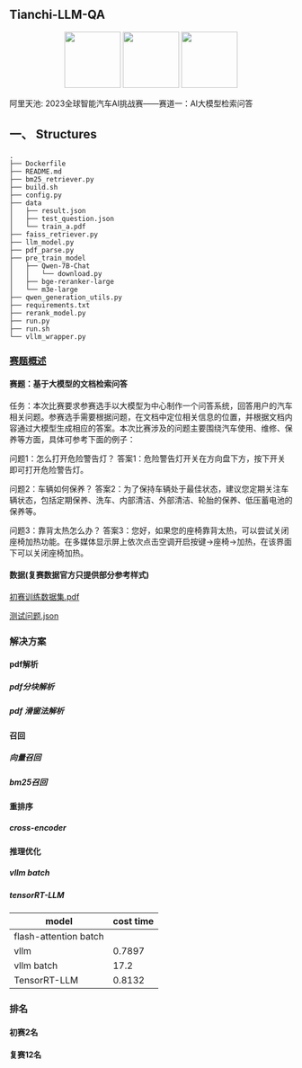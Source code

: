 ## Tianchi-LLM-QA

<p align="center">
  <img width="100" src="https://media-thumbs.golden.com/OLqzmrmwAzY1P7Sl29k2T9WjJdM=/200x200/smart/golden-storage-production.s3.amazonaws.com/topic_images/e08914afa10a4179893eeb07cb5e4713.png" />
  <img width="100" src="https://upload.wikimedia.org/wikipedia/en/7/7d/Bazel_logo.svg" />
  <img width="100" src = "https://upload.wikimedia.org/wikipedia/commons/1/18/ISO_C%2B%2B_Logo.svg" />
</p>

阿里天池: 2023全球智能汽车AI挑战赛——赛道一：AI大模型检索问答

## 一、 Structures

```text
.
├── Dockerfile
├── README.md
├── bm25_retriever.py
├── build.sh
├── config.py
├── data
│   ├── result.json
│   ├── test_question.json
│   └── train_a.pdf
├── faiss_retriever.py
├── llm_model.py
├── pdf_parse.py
├── pre_train_model
│   ├── Qwen-7B-Chat
│   │   └── download.py
│   ├── bge-reranker-large
│   └── m3e-large
├── qwen_generation_utils.py
├── requirements.txt
├── rerank_model.py
├── run.py
├── run.sh
└── vllm_wrapper.py
```

### [赛题概述](https://tianchi.aliyun.com/competition/entrance/532154)
#### 赛题：基于大模型的文档检索问答

任务：本次比赛要求参赛选手以大模型为中心制作一个问答系统，回答用户的汽车相关问题。参赛选手需要根据问题，在文档中定位相关信息的位置，并根据文档内容通过大模型生成相应的答案。本次比赛涉及的问题主要围绕汽车使用、维修、保养等方面，具体可参考下面的例子：

问题1：怎么打开危险警告灯？
答案1：危险警告灯开关在方向盘下方，按下开关即可打开危险警告灯。

问题2：车辆如何保养？
答案2：为了保持车辆处于最佳状态，建议您定期关注车辆状态，包括定期保养、洗车、内部清洁、外部清洁、轮胎的保养、低压蓄电池的保养等。

问题3：靠背太热怎么办？
答案3：您好，如果您的座椅靠背太热，可以尝试关闭座椅加热功能。在多媒体显示屏上依次点击空调开启按键→座椅→加热，在该界面下可以关闭座椅加热。

#### 数据(复赛数据官方只提供部分参考样式)

[初赛训练数据集.pdf](https://tianchi-race-prod-sh.oss-cn-shanghai.aliyuncs.com/file/race/documents/532154/%E5%88%9D%E8%B5%9B%E8%AE%AD%E7%BB%83%E9%9B%86/%E5%88%9D%E8%B5%9B%E8%AE%AD%E7%BB%83%E6%95%B0%E6%8D%AE%E9%9B%86.pdf?Expires=1703022585&OSSAccessKeyId=LTAI5t7fj2oKqzKgLGz6kGQc&Signature=pg9tnYgHDLkAlfCU%2Bs3h3QBrvfA%3D&response-content-disposition=attachment%3B%20)

[测试问题.json](https://tianchi-race-prod-sh.oss-cn-shanghai.aliyuncs.com/file/race/documents/532154/%E5%85%B6%E5%AE%83/%E6%B5%8B%E8%AF%95%E9%97%AE%E9%A2%98.json?Expires=1703022684&OSSAccessKeyId=LTAI5t7fj2oKqzKgLGz6kGQc&Signature=kTn%2BN4ZnY9tftVmz5kjNKOCoFAs%3D&response-content-disposition=attachment%3B%20)


### 解决方案

#### pdf解析
##### pdf分块解析
##### pdf 滑窗法解析

#### 召回
##### 向量召回
##### bm25召回

#### 重排序
##### cross-encoder

#### 推理优化
##### vllm batch
##### tensorRT-LLM
|   model               | cost time  |
| ----------------------| -----------|
|flash-attention batch  |            | 
|   vllm                | 0.7897     |
| vllm batch            | 17.2       |
| TensorRT-LLM          | 0.8132     |
### 排名

#### 初赛2名
#### 复赛12名



